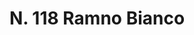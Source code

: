 ---
title: "N. 118 Ramno Bianco"
permalink: "/edition/plant118/"
plant-name: "N. 118"
plant-number: "118"
plant-xml: "/assets/xml/plant118.xml"
plant-img1: "/assets/img/plant118_verso.jpg"
plant-img2: "/assets/img/plant118.jpg"
plant-title: "N. 118 Ramno Bianco"
plant-wfo-link: "http://www.worldfloraonline.org/taxon/wfo-0000723743"
plant-kew-link: ""
plant-taxon-content: "Hippophaë rhamnoides L."
layout: single-xml
---